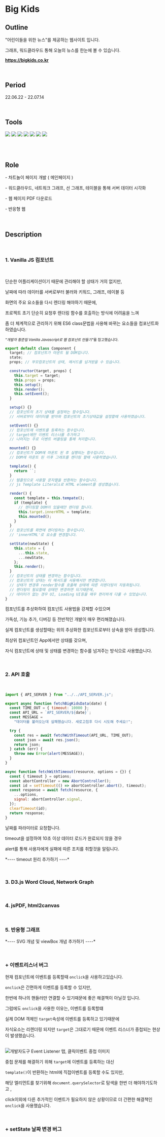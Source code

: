 # <b>Big Kids</b>

## <b>Outline</b>

"어린이들을 위한 뉴스"를 제공하는 웹사이트 입니다.

그래프, 워드클라우드 통해 오늘의 뉴스를 한눈에 볼 수 있습니다.

<strong><a target="_blank" href="https://bigkids.co.kr">https://bigkids.co.kr</a></strong>

<br>

## <b>Period</b>

22.06.22 - 22.07.14

<br>

## <b>Tools</b>

<img src="https://img.shields.io/badge/JavaScript-F7DF1E?style&logo=JavaScript&logoColor=white"/> <img src="https://img.shields.io/badge/Babel-F9DC3E?style&logo=babel&logoColor=white"/> <img src="https://img.shields.io/badge/Webpack-8DD6F9?style&logo=webpack&logoColor=white"/> <img src="https://img.shields.io/badge/D3-F9A03C?style&logo=D3.js&logoColor=white"/> <img src="https://img.shields.io/badge/Chart-FF6384?style&logo=D3.js&logoColor=white"/> <img src="https://img.shields.io/badge/jsPDF-8c5cdb?style&logo=pdf&logoColor=white"/> <img src="https://img.shields.io/badge/html2canvas-679e38?style&logo=&logoColor=white"/>

<br><br>

## <b>Role</b>

\- 차트놀이 페이지 개발 ( 메인페이지 )

\- 워드클라우드, 네트워크 그래프, 선 그래프, 테이블을 통해 서버 데이터 시각화

\- 웹 페이지 PDF 다운로드

\- 반응형 웹

<br>

## <b>Description</b>

<br>

### <b>1. Vanilla JS 컴포넌트</b>

<br>

단순한 어플리케이션이기 때문에 관리해야 할 상태가 거의 없지만,

날짜에 따라 데이터를 서버로부터 불러와 키워드, 그래프, 테이블 등

화면의 주요 요소들을 다시 렌더링 해야하기 때문에,

프로젝트 초기 단순히 요청후 렌더링 함수를 호출하는 방식에 어려움을 느껴

좀 더 체계적으로 관리하기 위해 ES6 class문법을 사용해 바뀌는 요소들을 컴포넌트화 하였습니다.

<small><i>"개발자 황준일 Vanilla Javascript로 웹 컴포넌트 만들기"</i>를 참고했습니다.</small>

```javascript
export default class Component {
  target; // 컴포넌트가 마운트 될 DOM입니다.
  state;
  props; // 부모컴포넌트의 상태, 메서드를 넘겨받을 수 있습니다.

  constructor(target, props) {
    this.target = target;
    this.props = props;
    this.setup();
    this.render();
    this.setEvent();
  }

  setup() {}
  // 컴포넌트의 초기 상태를 설정하는 함수입니다.
  // 서버로부터 데이터를 받아와 컴포넌트의 초기상태값을 설정할때 사용하였습니다.

  setEvent() {}
  // 컴포넌트에 이벤트를 등록하는 함수입니다.
  // target에만 이벤트 리스너를 추가하고
  // 나머지는 주로 이벤트 버블링을 통해 처리합니다.

  mounted() {}
  // 컴포넌트가 DOM에 마운트 된 후 실행되는 함수입니다.
  // DOM에 마운트 된 이후 그래프를 렌더링 할때 사용하였습니다.

  template() {
    return ``;
  }
  // 템플릿으로 사용할 문자열을 반환하는 함수입니다.
  // js Template Literals로 HTML element를 생성했습니다.

  render() {
    const template = this.tempate();
    if (template) {
      // 렌더링할 DOM이 있을때만 렌더링 합니다.
      this.target.innerHTML = template;
      this.mounted();
    }
  }
  // 컴포넌트를 화면에 렌더링하는 함수입니다.
  // 'innerHTML'로 요소를 변경합니다.

  setState(newState) {
    this.state = {
      ...this.state,
      ...newState,
    };
    this.render();
  }
  // 컴포넌트의 상태를 변경하는 함수입니다.
  // 컴포넌트의 상태는 이 메서드를 사용해서만 변경합니다.
  // 상태가 변경후 render함수를 호출해 상태에 따른 리렌더링이 자동화됩니다.
  // 렌더링이 필요할때 상태만 변경하면 되기때문에,
  // 데이터가 없는 경우 UI, Loading UI등을 매우 편리하게 다룰 수 있었습니다.
}
```

컴포넌트를 추상화하여 컴포넌트 사용법을 강제할 수있으며

가독성, 기능 추가, 디버깅 등 전반적인 개발이 매우 편리해졌습니다.

실제 컴포넌트를 생성할때는 위의 추상화한 컴포넌트로부터 상속을 받아 생성합니다.

최상위 컴포넌트인 App에서만 상태를 갖으며,

자식 컴포넌트에 상태 및 상태를 변경하는 함수를 넘겨주는 방식으로 사용했습니다.

<br>

### <b>2. API 호출</b>

<br>

```javascript
import { API_SERVER } from "../../API_SERVER.js";

export async function fetchBigKidsData(date) {
  const TIME_OUT = { timeout: 10000 };
  const API_URL = `API_SERVER/${date}`;
  const MESSAGE =
    "데이터를 불러오는데 실패했습니다. 새로고침후 다시 시도해 주세요!";

  try {
    const res = await fetchWithTimeout(API_URL, TIME_OUT);
    const json = await res.json();
    return json;
  } catch (err) {
    throw new Error(alert(MESSAGE));
  }
}

async function fetchWithTimeout(resource, options = {}) {
  const { timeout } = options;
  const abortController = new AbortController();
  const id = setTimeout(() => abortController.abort(), timeout);
  const response = await fetch(resource, {
    ...options,
    signal: abortController.signal,
  });
  clearTimeout(id);
  return response;
}
```

날짜를 파라미터로 요청합니다.

timeout을 설정하여 10초 이상 데이터 로드가 완료되지 않을 경우

alert를 통해 사용자에게 실패에 따른 조치를 취할것을 알림니다.

\*---- timeout 원리 추가하기 ----\*

<br>

### <b>3. D3.js Word Cloud, Network Graph</b>

<br>

### <b>4. jsPDF, html2canvas </b>

<br>

### <b>5. 반응형 그래프</b>

\*---- SVG 개념 및 viewBox 개념 추가하기 ----\*

<br>

### <b>+ 이벤트리스너 버그</b>

현재 컴포넌트에 이벤트를 등록할때 `onclick`을 사용하고있습니다.

`onclick`은 간편하게 이벤트를 등록할 수 있지만,

한번에 하나의 핸들러만 연결할 수 있기때문에 좋은 해결책이 아닐것 입니다.

그럼에도 `onclick`을 사용한 이유는, 이벤트를 등록할떄 

실제 DOM 객체인 `target`속성에 이벤트를 등록하고 있기때문에 

자식요소는 리렌더링 되지만 `target`은 그대로기 때문에 이벤트 리스너가 중첩되는 현상이 발생했습니다.

<br>

<img alt="개발자도구 Event Listener 탭, 클릭이벤트 중첩 이미지" src="./evt.png" />

<br>

중첩 문제를 해결하기 위해 `target`에 이벤트를 등록하는 대신 

`template()`이 반환하는 html에 직접이벤트를 등록할 수도 있지만,

해당 엘리먼트를 찾기위해 `document.querySelector`로 탐색을 한번 더 해야하기도하고 ,

click이외에 다른 추가적인 이벤트가 필요하지 않은 상황이므로 더 간편한 해결책인 `onclick`을 사용했습니다.

<br>

### <b>+ setState 날짜 변경 버그 </b>
